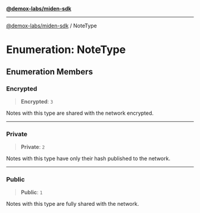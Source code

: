 [**@demox-labs/miden-sdk**](../README.md)

***

[@demox-labs/miden-sdk](../README.md) / NoteType

# Enumeration: NoteType

## Enumeration Members

### Encrypted

> **Encrypted**: `3`

Notes with this type are shared with the network encrypted.

***

### Private

> **Private**: `2`

Notes with this type have only their hash published to the network.

***

### Public

> **Public**: `1`

Notes with this type are fully shared with the network.
